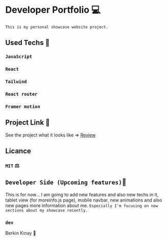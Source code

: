 # Developer Portfolio 💻
`This is my personal showcase website project.`

## Used Techs 🥰

### `JavaScript`
### `React`
### `Tailwind`
### `React router`
### `Framer motion`



## Project Link 🔭

See the project what it looks like => [Review](https://berkinkinay.dev/)

## Licance
### `MIT` ⚖️

## `Developer Side (Upcoming features)`💫
This is for now...  I am going to add new features and also new techs in it, tablet view (for moreinfo.js page), mobile navbar, new animations and also new pages more information about me.
 `Especially I'm focusing on new sections about my showcase recently.`

### `dev`
Berkin Kınay 👤
